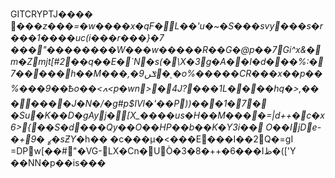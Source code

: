  GITCRYPT J����
֋���*z���=�w����x�qF�L��'u�~�S���svy���s�r���1����uc(i���r� ��}�7	���"��������W���w�����R��G�@p��7Gi^x&�m�Zmjt [#2��q��E�`N�s(�\X�3g�A��I�d̕���%:�7�����h��M���,�ݏں9�ͺ�o%�����CR���x��p��%���9��Ѣo��<ߍ<p�wn>�4J?���1L����hq�>,�������J�N�/�g#p$IVl�'��P))���1�7� �Su�K��D�gAyj�[X_����us�H��M����=|d++�c�x6>{��S�d���Qy��O��HP��b ��K�Y3i��
O�ܿ�IjDe-�+9�
ߨ�sƵY*�h��	�c���µ�<���E���I��2Q�=gI
=DPw[��#"�VG-LX�Cn�UÒ�3�8�++�6� ��Iظ�(['Y ��NN�p��is���